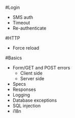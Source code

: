 #Login

 - SMS auth
 - Timeout
 - Re-authenticate
 
#HTTP

 - Force reload

#Basics

 - Form/GET and POST errors
    - Client side
    - Server side
 - Specs
 - Responses
 - Logging
 - Database exceptions
 - SQL injection
 - i18n
